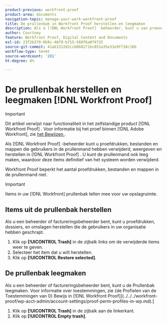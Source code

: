 ```yaml
---
product-previous: workfront-proof
product-area: documents
navigation-topic: manage-your-work-workfront-proof
title: De prullenbak in Workfront Proof herstellen en leegmaken
description: Als a [!DNL Workfront Proof]  beheerder, kunt u van proeven een lijst maken en herstellen, hebben de dossiers, en de omslaggebruikers in het Afval in  [!DNL Workfront]  Bewijs geschrapt. U kunt de prullenmand ook leeg maken, waardoor deze items definitief van het systeem worden verwijderd.
author: Courtney
feature: Workfront Proof, Digital Content and Documents
exl-id: 23f2b370-6b9c-46f9-b715-560f6a074715
source-git-commit: 41ab1312d2ccb8b8271bc851a35e31e9ff18c16b
workflow-type: tm+mt
source-wordcount: '201'
ht-degree: 0%

---
```


# De prullenbak herstellen en leegmaken [!DNL Workfront Proof]

>[!IMPORTANT]
>
>Dit artikel verwijst naar functionaliteit in het zelfstandige product [!DNL Workfront Proof] . Voor informatie bij het proef binnen [!DNL Adobe Workfront], zie [ het Bewijzen ](../../../review-and-approve-work/proofing/proofing.md).

Als [!DNL Workfront Proof] -beheerder kunt u proefdrukken, bestanden en mappen die gebruikers in de prullenmand hebben verwijderd, weergeven en herstellen in [!DNL Workfront Proof] . U kunt de prullenmand ook leeg maken, waardoor deze items definitief van het systeem worden verwijderd.

Workfront Proof beperkt het aantal proefdrukken, bestanden en mappen in de prullenmand niet.

>[!IMPORTANT]
>
>Items in uw [!DNL Workfront] prullenbak tellen mee voor uw opslagruimte.

## Items uit de prullenbak herstellen

Als u een beheerder of factureringsbeheerder bent, kunt u proefdrukken, dossiers, en omslagen herstellen die de gebruikers in uw organisatie hebben geschrapt.

1. Klik op **[!UICONTROL Trash]** in de zijbalk links om de verwijderde items weer te geven.
1. Selecteer het item dat u wilt herstellen.
1. Klik op **[!UICONTROL Restore selected]**.

## De prullenbak leegmaken

Als u een beheerder of factureringsbeheerder bent, kunt u de Prullenbak leegmaken. Voor informatie over toestemmingen, zie {de Profielen van de Toestemmingen van 0} Bewijs in  [!DNL Workfront Proof]](../../../workfront-proof/wp-acct-admin/account-settings/proof-perm-profiles-in-wp.md).[

1. Klik op **[!UICONTROL Trash]** in de zijbalk aan de linkerkant.
1. Klik op **[!UICONTROL Empty trash]**.

